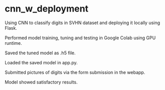 # cnn_w_deployment
Using CNN to classify digits in SVHN dataset and deploying it locally using Flask.

Performed model training, tuning and testing in Google Colab using GPU runtime.

Saved the tuned model as .h5 file.

Loaded the saved model in app.py.

Submitted pictures of digits via the form submission in the webapp.

Model showed satisfactory results.
